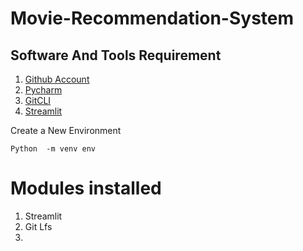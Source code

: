 # Movie-Recommendation-System

## Software And Tools Requirement
1. [Github Account](https://github.com/ItzmeAkash/Movie-Recommendation-System)
2. [Pycharm](https://www.jetbrains.com/pycharm/)
3. [GitCLI](https://git-scm.com/download/)
4. [Streamlit](https://streamlit.io/)

Create a New Environment

```Python  -m venv env```

# Modules installed

1. Streamlit
2. Git Lfs
3. 